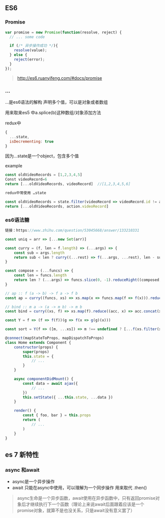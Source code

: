 
## ES6




### Promise

```javascript
var promise = new Promise(function(resolve, reject) {
  // ... some code

  if (/* 异步操作成功 */){
    resolve(value);
  } else {
    reject(error);
  }
});
```

> http://es6.ruanyifeng.com/#docs/promise


### …  

...是es6语法的解构   声明多个值，可以是对象或者数组

用来取来es5 中a.splice(b)这种数组/对象添加方法

redux中
```javascript
{
  ...state,
  isDecrementing: true
}
```
因为...state是一个object，包含多个值

example
```javascript
const oldVideoRecords = [1,2,3,4,5]
Const videoRecord=6
return [...oldVideoRecords, videoRecord]  //[1,2,3,4,5,6]

redux中常使用 …state

const oldVideoRecords = state.filter(videoRecord => videoRecord.id != action.videoRecord.id)
return [...oldVideoRecords, action.videoRecord]

```




### es6语法糖

```javascript
链接：https://www.zhihu.com/question/53045668/answer/133210331

const uniq = arr => [...new Set(arr)]

const curry = (f, len = f.length) => (...args) => {
    const sub = args.length
    return sub < len ? curry((...rest) => f(...args, ...rest), len - sub) : f(...args)
}

const compose = (...funcs) => {
    const len = funcs.length
    return len ? (...args) => funcs.slice(0, -1).reduceRight((composed, f) => f(composed), funcs[len - 1](...args)) : arg => arg
}

// ap :: f (a -> b) -> f a -> f b
const ap = curry((funcs, xs) => xs.map(x => funcs.map(f => f(x))).reduce((acc, x) => acc.concat(x), []))

// bind :: m a -> (a -> m b) -> m b
const bind = curry((xs, f) => xs.map(f).reduce((acc, x) => acc.concat(x), []))

const Y = f => (f => f(f))(g => f(x => g(g)(x)))

const sort = Y(f => ([m, ...xs]) => m !== undefined ? [...f(xs.filter(x => x <= m)), m, ...f(xs.filter(x => x > m))] : [])

@connect(mapStateToProps, mapDispatchToProps)
class Home extends Component {
    constructor(props) {
        super(props)
        this.state = {
            // ...
        }
    }

    async componentDidMount() {
        const data = await ajax({
            // ...
        })
        this.setState({ ...this.state, ...data })
    }

    render() {
        const { foo, bar } = this.props
        return (
            // ...
        )
    }
}
```


## es 7 新特性

### async 和await

- async是一个异步操作
- await 只能在async中使用，可以理解为一个同步操作 用来取代 .then()

> async生命是一个异步函数，await使用在异步函数中，只有返回promise对象后才继续执行下一个函数（理论上来说await后面跟着应该是一个promise对象，就算不是也没关系，只是await没有意义罢了）


